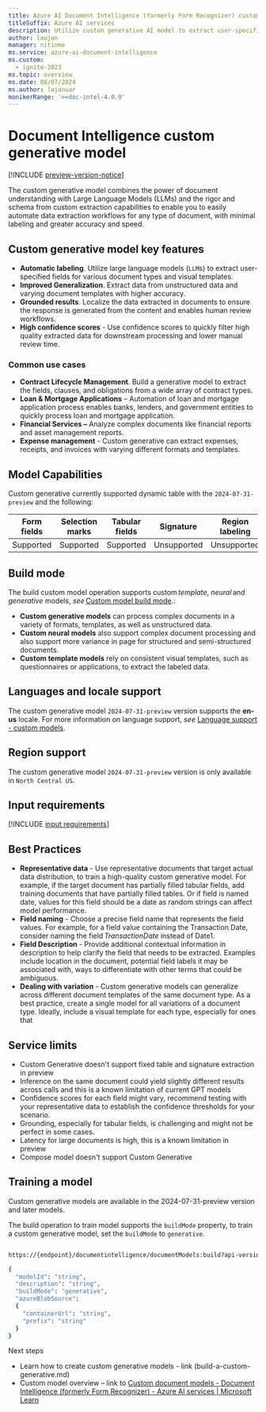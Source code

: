 ```yaml
---
title: Azure AI Document Intelligence (formerly Form Recognizer) custom generative field extraction
titleSuffix: Azure AI services
description: Utilize custom generative AI model to extract user-specified fields from documents across a wide variety of visual templates.
author: laujan
manager: nitinme
ms.service: azure-ai-document-intelligence
ms.custom:
  - ignite-2023
ms.topic: overview
ms.date: 08/07/2024
ms.author: lajanuar
monikerRange: '>=doc-intel-4.0.0'
---
```


# Document Intelligence custom generative model

[!INCLUDE [preview-version-notice](includes/preview-notice.md)]

The custom generative model combines the power of document understanding with Large Language Models (LLMs) and the rigor and schema from custom extraction capabilities to enable you to easily automate data extraction workflows for any type of document, with minimal labeling and greater accuracy and speed.

## Custom generative model key features

* **Automatic labeling**. Utilize large language models (`LLM`s) to extract user-specified fields for various document types and visual templates.
* **Improved Generalization**. Extract data from unstructured data and varying document templates with higher accuracy.
* **Grounded results**. Localize the data extracted in documents to ensure the response is generated from the content and enables human review workflows.
* **High confidence scores** - Use confidence scores to quickly filter high quality extracted data for downstream processing and lower manual review time.

### Common use cases

* **Contract Lifecycle Management**. Build a generative model to extract the fields, clauses, and obligations from a wide array of contract types.  
* **Loan & Mortgage Applications** – Automation of loan and mortgage application process enables banks, lenders, and government entities to quickly process loan and mortgage application.  
* **Financial Services –** Analyze complex documents like financial reports and asset management reports.
* **Expense management** - Custom generative can extract expenses, receipts, and invoices with varying different formats and templates.  

## Model Capabilities  

Custom generative currently supported dynamic table with the `2024-07-31-preview` and the following:

| Form fields | Selection marks | Tabular fields | Signature | Region labeling | Overlapping fields |
|:--:|:--:|:--:|:--:|:--:|:--:|
|Supported| Supported |Supported| Unsupported |Unsupported |Supported|

## Build mode  

The build custom model operation supports custom _template_, _neural_ and _generative_ models, _see_ [Custom model build mode](concept-custom?0#build-mode).:

* **Custom generative models** can process complex documents in a variety of formats, templates, as well as unstructured data.
* **Custom neural models** also support complex document processing and also support more variance in page for structured and semi-structured documents.
* **Custom template models** rely on consistent visual templates, such as questionnaires or applications, to extract the labeled data.

## Languages and locale support

The custom generative model `2024-07-31-preview` version supports the **en-us** locale. For more information on language support, *see* [Language support - custom models](language-support-custom.md).

## Region support

The custom generative model `2024-07-31-preview` version is only available in `North Central US`.  

## Input requirements 

[!INCLUDE [input requirements](./includes/input-requirements.md)]

## Best Practices  

* **Representative data** - Use representative documents that target actual data distribution, to train a high-quality custom generative model. For example, if the target document has partially filled tabular fields, add training documents that have partially filled tables. Or if field is named date, values for this field should be a date as random strings can affect model performance. 
* **Field naming** - Choose a precise field name that represents the field values. For example, for a field value containing the Transaction Date, consider naming the field _TransactionDate_ instead of Date1. 
* **Field Description** \- Provide additional contextual information in description to help clarify the field that needs to be extracted. Examples include location in the document, potential field labels it may be associated with, ways to differentiate with other terms that could be ambiguous.  
* **Dealing with variation** - Custom generative models can generalize across different document templates of the same document type. As a best practice, create a single model for all variations of a document type. Ideally, include a visual template for each type, especially for ones that 

## Service limits

* Custom Generative doesn't support fixed table and signature extraction in preview   
* Inference on the same document could yield slightly different results across calls and this is a known limitation of current GPT models   
* Confidence scores for each field might vary, recommend testing with your representative data to establish the confidence thresholds for your scenario.   
* Grounding, especially for tabular fields, is challenging and might not be perfect in some cases.  
* Latency for large documents is high, this is a known limitation in preview  
* Compose model doesn't support Custom Generative  

## Training a model  

Custom generative models are available in the 2024-07-31-preview version and later models.

The build operation to train model supports the ```buildMode``` property, to train a custom generative model, set the ```buildMode``` to ```generative```.

```bash

https://{endpoint}/documentintelligence/documentModels:build?api-version=2024-07-31-preview

{
  "modelId": "string",
  "description": "string",
  "buildMode": "generative",
  "azureBlobSource":
  {
    "containerUrl": "string",
    "prefix": "string"
  }
}

```

Next steps 

*   Learn how to create custom generative models - link (build-a-custom-generative.md) 
*   Custom model overview – link to [Custom document models - Document Intelligence (formerly Form Recognizer) - Azure AI services | Microsoft Learn](https://learn.microsoft.com/en-us/azure/ai-services/document-intelligence/concept-custom?view=doc-intel-4.0.0)